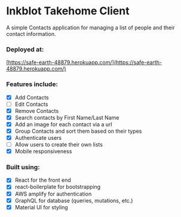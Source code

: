 # Inkblot Takehome Client

A simple Contacts application for managing a list of people and their
contact information.

### Deployed at:

[https://safe-earth-48879.herokuapp.com/](https://safe-earth-48879.herokuapp.com/)

### Features include:

- [x] Add Contacts
- [ ] Edit Contacts
- [x] Remove Contacts
- [x] Search contacts by First Name/Last Name
- [x] Add an image for each contact via a url
- [x] Group Contacts and sort them based on their types
- [x] Authenticate users
- [ ] Allow users to create their own lists
- [x] Mobile responsiveness

### Built using:

- [x] React for the front end
- [x] react-boilerplate for bootstrapping
- [x] AWS amplify for authentication
- [x] GraphQL for database (queries, mutations, etc.)
- [x] Material UI for styling
